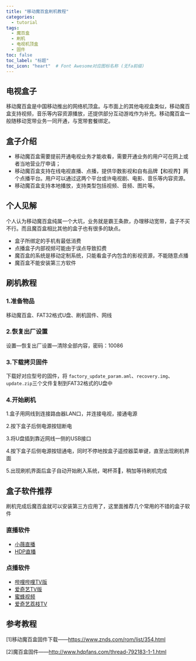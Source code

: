 ```yaml
---
title: "移动魔百盒刷机教程"
categories:
  - tutorial
tags:
  - 魔百盒
  - 刷机
  - 电视机顶盒
  - 固件
toc: false
toc_label: "标题"
toc_icon: "heart"  # Font Awesome对应图标名称 (无fa前缀)	
---
```

## 电视盒子
移动魔百盒是中国移动推出的网络机顶盒。与市面上的其他电视盒类似，移动魔百盒支持视频，音乐等内容资源播放，还提供部分互动游戏作为补充。移动魔百盒一般随移动宽带业务一同开通，与宽带套餐绑定。

## 盒子介绍
- 移动魔百盒需要提前开通电视业务才能收看，需要开通业务的用户可在网上或者当地营业厅申请；
- 移动魔百盒支持在线电视直播、点播，提供华数影视和自有品牌【和视界】两个点播平台。用户可以通过这两个平台或许电视剧、电影、音乐等内容资源。
- 移动魔百盒支持本地播放，支持类型包括视频、音频、图片等。

## 个人见解 
个人认为移动魔百盒纯属一个大坑，业务就是霸王条款，办理移动宽带，盒子不买不行。而且魔百盒相比其他的盒子也有很多的缺点。
- 盒子所绑定的手机有最低消费
- 点播盒子内部视频可能由于误点导致扣费
- 魔百盒的系统是移动定制系统，只能看盒子内包含的影视资源，不能随意点播
- 魔百盒不能安装第三方软件

## 刷机教程

### 1.准备物品
移动魔百盒、FAT32格式U盘、刷机固件、网线

### 2.恢复出厂设置
设置—恢复出厂设置—清除全部内容，密码：10086

### 3.下载拷贝固件
下载好对应型号的固件，将 `factory_update_param.aml`、`recovery.img`、`update.zip`三个文件复制到FAT32格式的U盘中

### 4.开始刷机
1.盒子用网线到连接路由器LAN口，并连接电视，接通电源

2.按下盒子后侧电源按钮断电

3.将U盘插到靠近网线一侧的USB接口

4.按下盒子后侧电源按钮通电，同时不停地按盒子遥控器菜单键，直至出现刷机界面

5.出现刷机界面后盒子自动开始刷入系统，喝杯茶:tea:，稍加等待刷机完成

## 盒子软件推荐
刷机完成后魔百盒就可以安装第三方应用了，这里面推荐几个常用的不错的盒子软件

### 直播软件
- [小薇直播](http://down.znds.com/apk/live/2013/0928/31.html)
- [HDP直播](http://down.znds.com/apk/tv/2014/0125/138.html)

### 点播软件
- [哔哩哔哩TV版](http://down.znds.com/apk/tv/2018/0426/6289.html)
- [爱奇艺TV版](http://app.shafa.com/apk/aiqiyipojieban.html)
- [蜜蜂视频](http://down.znds.com/apk/tv/2014/0910/1057.html)
- [爱奇艺荔枝TV](http://down.znds.com/apk/tv/2015/0325/1925.html)

## 参考教程
[1]移动魔百盒固件下载——<https://www.znds.com/rom/list/354.html>

[2]魔百盒固件——<http://www.hdpfans.com/thread-792183-1-1.html>
